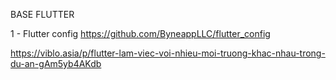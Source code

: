 BASE FLUTTER 


1 - Flutter config
https://github.com/ByneappLLC/flutter_config

https://viblo.asia/p/flutter-lam-viec-voi-nhieu-moi-truong-khac-nhau-trong-du-an-gAm5yb4AKdb